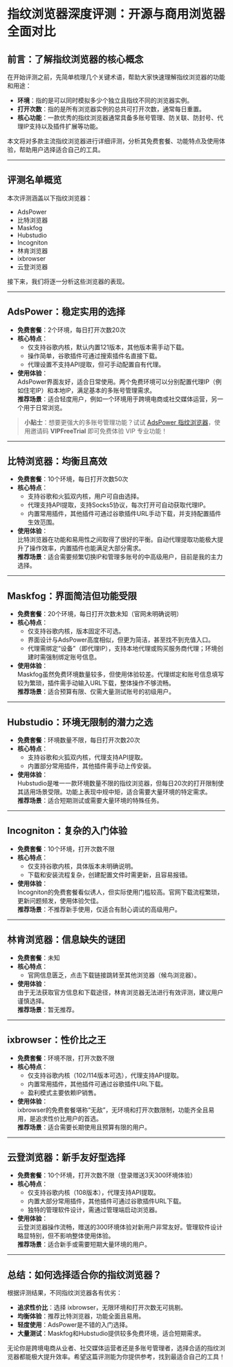 # 指纹浏览器深度评测：开源与商用浏览器全面对比

## 前言：了解指纹浏览器的核心概念

在开始评测之前，先简单梳理几个关键术语，帮助大家快速理解指纹浏览器的功能和用途：

- **环境**：指的是可以同时模拟多少个独立且指纹不同的浏览器实例。
- **打开次数**：指的是所有浏览器实例的总共可打开次数，通常每日重置。
- **核心功能**：一款优秀的指纹浏览器通常具备多账号管理、防关联、防封号、代理IP支持以及插件扩展等功能。

本文将对多款主流指纹浏览器进行详细评测，分析其免费套餐、功能特点及使用体验，帮助用户选择适合自己的工具。

---

## 评测名单概览

本次评测涵盖以下指纹浏览器：

- AdsPower
- 比特浏览器
- Maskfog
- Hubstudio
- Incogniton
- 林肯浏览器
- ixbrowser
- 云登浏览器

接下来，我们将逐一分析这些浏览器的表现。

---

## AdsPower：稳定实用的选择

- **免费套餐**：2个环境，每日打开次数20次  
- **核心特点**：  
  - 仅支持谷歌内核，默认内置121版本，其他版本需手动下载。  
  - 操作简单，谷歌插件可通过搜索插件名直接下载。  
  - 代理设置不支持API提取，但可手动配置自有代理。  
- **使用体验**：  
  AdsPower界面友好，适合日常使用。两个免费环境可以分别配置代理IP（例如住宅IP）和本地IP，满足基本的多账号管理需求。  
  **推荐场景**：适合轻度用户，例如一个环境用于跨境电商或社交媒体运营，另一个用于日常浏览。  

> **小贴士**：想要更强大的多账号管理功能？试试 [AdsPower 指纹浏览器](https://bit.ly/adspower_free)，使用邀请码 **VIPFreeTrial** 即可免费体验 VIP 专业功能！

---

## 比特浏览器：均衡且高效

- **免费套餐**：10个环境，每日打开次数50次  
- **核心特点**：  
  - 支持谷歌和火狐双内核，用户可自由选择。  
  - 代理支持API提取，支持Socks5协议，每次打开可自动获取代理IP。  
  - 内置常用插件，其他插件可通过谷歌插件URL手动下载，并支持配置插件生效范围。  
- **使用体验**：  
  比特浏览器在功能和易用性之间取得了很好的平衡。自动代理提取功能极大提升了操作效率，内置插件也能满足大部分需求。  
  **推荐场景**：适合需要频繁切换IP和管理多账号的中高级用户，目前是我的主力选择。

---

## Maskfog：界面简洁但功能受限

- **免费套餐**：20个环境，每日打开次数未知（官网未明确说明）  
- **核心特点**：  
  - 仅支持谷歌内核，版本固定不可选。  
  - 界面设计与AdsPower高度相似，但更为简洁，甚至找不到充值入口。  
  - 代理需绑定“设备”（即代理IP），支持本地代理或购买服务商代理；环境创建时需强制绑定账号信息。  
- **使用体验**：  
  Maskfog虽然免费环境数量较多，但使用体验较差。代理绑定和账号信息填写较为繁琐，插件需手动输入URL下载，整体操作不够流畅。  
  **推荐场景**：适合预算有限、仅需大量测试账号的初级用户。

---

## Hubstudio：环境无限制的潜力之选

- **免费套餐**：环境数量不限，每日打开次数20次  
- **核心特点**：  
  - 支持谷歌和火狐双内核，代理支持API提取。  
  - 内置部分常用插件，其他插件需手动上传安装。  
- **使用体验**：  
  Hubstudio是唯一一款环境数量不限的指纹浏览器，但每日20次的打开限制使其适用场景受限。功能上表现中规中矩，适合需要大量环境的特定需求。  
  **推荐场景**：适合短期测试或需要大量环境的特殊任务。

---

## Incogniton：复杂的入门体验

- **免费套餐**：10个环境，打开次数不限  
- **核心特点**：  
  - 仅支持谷歌内核，具体版本未明确说明。  
  - 下载和安装流程复杂，创建配置文件时需更新，且容易报错。  
- **使用体验**：  
  Incogniton的免费套餐看似诱人，但实际使用门槛较高。官网下载流程繁琐，更新问题频发，使用体验欠佳。  
  **推荐场景**：不推荐新手使用，仅适合有耐心调试的高级用户。

---

## 林肯浏览器：信息缺失的谜团

- **免费套餐**：未知  
- **核心特点**：  
  - 官网信息匮乏，点击下载链接跳转至其他浏览器（候鸟浏览器）。  
- **使用体验**：  
  由于无法获取官方信息和下载途径，林肯浏览器无法进行有效评测，建议用户谨慎选择。  
  **推荐场景**：暂无推荐。

---

## ixbrowser：性价比之王

- **免费套餐**：环境不限，打开次数不限  
- **核心特点**：  
  - 仅支持谷歌内核（102/114版本可选），代理支持API提取。  
  - 内置常用插件，其他插件可通过谷歌插件URL下载。  
  - 盈利模式主要依赖IP销售。  
- **使用体验**：  
  ixbrowser的免费套餐堪称“无敌”，无环境和打开次数限制，功能齐全且易用，是追求性价比用户的首选。  
  **推荐场景**：适合需要长期使用且预算有限的用户。

---

## 云登浏览器：新手友好型选择

- **免费套餐**：10个环境，打开次数不限（登录赠送3天300环境体验）  
- **核心特点**：  
  - 仅支持谷歌内核（108版本），代理支持API提取。  
  - 内置大部分常用插件，其他插件可通过谷歌插件URL下载。  
  - 独特的管理软件设计，需通过管理端启动浏览器。  
- **使用体验**：  
  云登浏览器操作流畅，赠送的300环境体验对新用户非常友好。管理软件设计略显特别，但不影响整体使用体验。  
  **推荐场景**：适合新手或需要短期大量环境的用户。

---

## 总结：如何选择适合你的指纹浏览器？

根据评测结果，不同指纹浏览器各有优劣：

- **追求性价比**：选择 ixbrowser，无限环境和打开次数无可挑剔。  
- **均衡体验**：推荐比特浏览器，功能全面且易用。  
- **轻度使用**：AdsPower是不错的入门选择。  
- **大量测试**：Maskfog和Hubstudio提供较多免费环境，适合短期需求。  

无论你是跨境电商从业者、社交媒体运营者还是多账号管理者，选择合适的指纹浏览器都能极大提升效率。希望这篇评测能为你提供参考，找到最适合自己的工具！